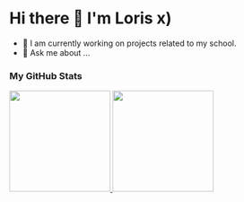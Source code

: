 <h1>Hi there 👋 I'm Loris x) </h1>

- 🔭 I am currently working on projects related to my school.
- 💬 Ask me about ...

### My GitHub Stats

<a href="https://github.com/Loris29p">
  <img height="180em" src="https://github-readme-stats-eight-theta.vercel.app/api?username=Loris29p&show_icons=true&theme=vue-dark&include_all_commits=true&count_private=true" />
  <img height="180em" src="https://github-readme-stats-eight-theta.vercel.app/api/top-langs/?username=Loris29p&layout=compact&exclude_lang=java+r&theme=vue-dark" />
</a>

